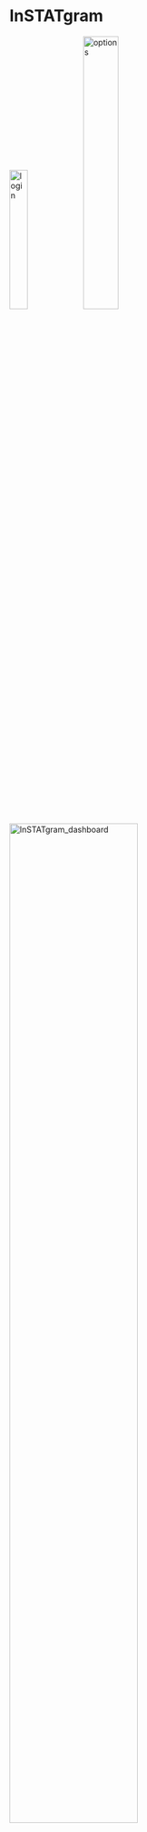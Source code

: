 # InSTATgram

<img src="https://github.com/bryanlzl/InSTATgram/assets/58539426/4b0f8f17-7920-413a-9688-bed10ffcba8e" alt="login" width="25%"> <img src="https://github.com/bryanlzl/InSTATgram/assets/58539426/f96fbe19-b8e2-4cf7-b2a0-db324ac95206" alt="options" width="35%">


<img src="https://github.com/bryanlzl/InSTATgram/assets/58539426/14207f2d-e83b-4a30-a067-14bf730185b7" alt="InSTATgram_dashboard" width="67%">


### Requirements:
1) Run in 1920 x 1080p resolution, Edge browser full screen
2) Enable 'see/view like & comment' count for Instagram profile on the phone app first:
(Settings > Privacy > Posts > Uncheck "Hide likes")
3) Logged in to Instagram account
4) Only 1 Edge instance and 1 tab should be opened (while bot is running)
5) Try not to move mouse into browser screen when bot is running

